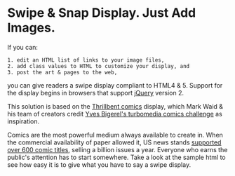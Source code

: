 # Swipe &amp; Snap Display. Just Add Images.

If you can:

	1. edit an HTML list of links to your image files,
	2. add class values to HTML to customize your display, and
	3. post the art & pages to the web,

you can give readers a swipe display compliant to HTML4 &amp; 5. Support for the display begins in browsers that support [jQuery](http://code.jquery.com/jquery/) version 2.

This solution is based on the [Thrillbent comics](http://thrillbent.com) display, which Mark Waid &amp; his team of creators credit [Yves Bigerel's turbomedia comics challenge](http://www.deviantart.com/balak01/art/about-DIGITAL-COMICS-111966969) as inspiration.

Comics are the most powerful medium always available to create in. When the commercial availability of paper allowed it, US news stands [supported over 600 comic titles](http://boingboing.net/2013/03/04/comic-books-real-life-superv.html), selling a billion issues a year. Everyone who earns the public's attention has to start somewhere. Take a look at the sample html to see how easy it is to give what you have to say a swipe display.
